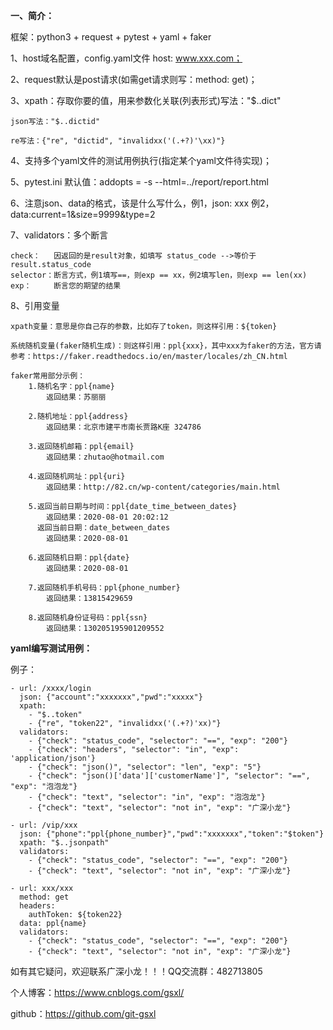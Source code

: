 **一、简介：**

框架：python3 + request + pytest + yaml + faker

1、host域名配置，config.yaml文件 host: www.xxx.com； 

2、request默认是post请求(如需get请求则写：method: get)；

3、xpath：存取你要的值，用来参数化关联(列表形式)写法："$..dict"
    
    json写法："$..dictid"
    
    re写法：{"re", "dictid", "invalidxx('(.+?)'\xx)"}

4、支持多个yaml文件的测试用例执行(指定某个yaml文件待实现)；
   
5、pytest.ini 默认值：addopts = -s --html=../report/report.html

6、注意json、data的格式，该是什么写什么，例1，json: xxx  例2，data:current=1&size=9999&type=2

7、validators：多个断言
	
    check：   因返回的是result对象，如填写 status_code -->等价于 result.status_code
    selector：断言方式，例1填写==，则exp == xx，例2填写len，则exp == len(xx)
    exp：     断言您的期望的结果

8、引用变量

    xpath变量：意思是你自己存的参数，比如存了token，则这样引用：${token}
    
    系统随机变量(faker随机生成)：则这样引用：ppl{xxx}，其中xxx为faker的方法，官方请参考：https://faker.readthedocs.io/en/master/locales/zh_CN.html
    
    faker常用部分示例：
        1.随机名字：ppl{name}
            返回结果：苏丽丽
            
        2.随机地址：ppl{address}
            返回结果：北京市建平市南长贾路K座 324786
            
        3.返回随机邮箱：ppl{email}
            返回结果：zhutao@hotmail.com
            
        4.返回随机网址：ppl{uri}
            返回结果：http://82.cn/wp-content/categories/main.html
        
        5.返回当前日期与时间：ppl{date_time_between_dates}
            返回结果：2020-08-01 20:02:12
          返回当前日期：date_between_dates
            返回结果：2020-08-01
            
        6.返回随机日期：ppl{date}
            返回结果：2020-08-01
            
        7.返回随机手机号码：ppl{phone_number}
            返回结果：13815429659
            
        8.返回随机身份证号码：ppl{ssn}
            返回结果：130205195901209552
    
**yaml编写测试用例：**

例子：	

    - url: /xxxx/login
      json: {"account":"xxxxxxx","pwd":"xxxxx"}
      xpath: 
	    - "$..token"
        - {"re", "token22", "invalidxx('(.+?)'xx)"}
      validators:
        - {"check": "status_code", "selector": "==", "exp": "200"}
        - {"check": "headers", "selector": "in", "exp": 'application/json'}
        - {"check": "json()", "selector": "len", "exp": "5"}
        - {"check": "json()['data']['customerName']", "selector": "==", "exp": "泡泡龙"}
        - {"check": "text", "selector": "in", "exp": "泡泡龙"}
	    - {"check": "text", "selector": "not in", "exp": "广深小龙"}
	    
    - url: /vip/xxx
      json: {"phone":"ppl{phone_number}","pwd":"xxxxxxx","token":"$token"}
      xpath: "$..jsonpath"
      validators:
        - {"check": "status_code", "selector": "==", "exp": "200"}
        - {"check": "text", "selector": "not in", "exp": "广深小龙"}
	  
    - url: xxx/xxx
      method: get
      headers:
        authToken: ${token22}
      data: ppl{name}
      validators:
        - {"check": "status_code", "selector": "==", "exp": "200"}
        - {"check": "text", "selector": "not in", "exp": "广深小龙"}

如有其它疑问，欢迎联系广深小龙！！！QQ交流群：482713805

个人博客：https://www.cnblogs.com/gsxl/
	
github：https://github.com/git-gsxl
